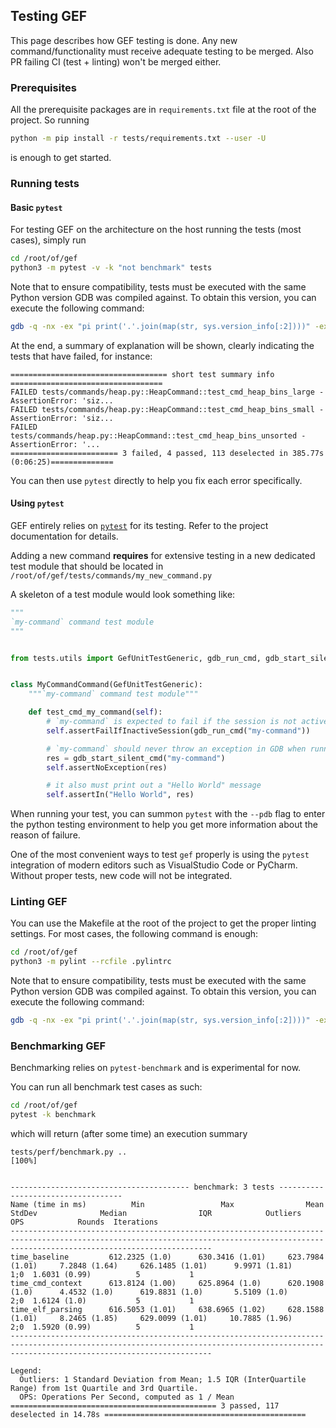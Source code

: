## Testing GEF

This page describes how GEF testing is done. Any new command/functionality must
receive adequate testing to be merged. Also PR failing CI (test + linting)
won't be merged either.

### Prerequisites

All the prerequisite packages are in `requirements.txt` file at the root of the
project. So running

```bash
python -m pip install -r tests/requirements.txt --user -U
```

is enough to get started.

### Running tests

#### Basic `pytest`

For testing GEF on the architecture on the host running the tests (most cases),
simply run

```bash
cd /root/of/gef
python3 -m pytest -v -k "not benchmark" tests
```

Note that to ensure compatibility, tests must be executed with the same Python
version GDB was compiled against. To obtain this version, you can execute the
following command:

```bash
gdb -q -nx -ex "pi print('.'.join(map(str, sys.version_info[:2])))" -ex quit
```

At the end, a summary of explanation will be shown, clearly indicating the
tests that have failed, for instance:

```text
=================================== short test summary info ==================================
FAILED tests/commands/heap.py::HeapCommand::test_cmd_heap_bins_large - AssertionError: 'siz...
FAILED tests/commands/heap.py::HeapCommand::test_cmd_heap_bins_small - AssertionError: 'siz...
FAILED tests/commands/heap.py::HeapCommand::test_cmd_heap_bins_unsorted - AssertionError: '...
======================== 3 failed, 4 passed, 113 deselected in 385.77s (0:06:25)==============
```

You can then use `pytest` directly to help you fix each error specifically.


#### Using `pytest`

GEF entirely relies on [`pytest`](https://pytest.org) for its testing. Refer to
the project documentation for details.

Adding a new command __requires__ for extensive testing in a new dedicated test
module that should be located in
`/root/of/gef/tests/commands/my_new_command.py`

A skeleton of a test module would look something like:

```python
"""
`my-command` command test module
"""


from tests.utils import GefUnitTestGeneric, gdb_run_cmd, gdb_start_silent_cmd


class MyCommandCommand(GefUnitTestGeneric):
    """`my-command` command test module"""

    def test_cmd_my_command(self):
        # `my-command` is expected to fail if the session is not active
        self.assertFailIfInactiveSession(gdb_run_cmd("my-command"))

        # `my-command` should never throw an exception in GDB when running
        res = gdb_start_silent_cmd("my-command")
        self.assertNoException(res)

        # it also must print out a "Hello World" message
        self.assertIn("Hello World", res)
```

When running your test, you can summon `pytest` with the `--pdb` flag to enter
the python testing environment to help you get more information about the
reason of failure.

One of the most convenient ways to test `gef` properly is using the `pytest`
integration of modern editors such as VisualStudio Code or PyCharm. Without
proper tests, new code will not be integrated.


### Linting GEF

You can use the Makefile at the root of the project to get the proper linting
settings. For most cases, the following command is enough:

```bash
cd /root/of/gef
python3 -m pylint --rcfile .pylintrc
```

Note that to ensure compatibility, tests must be executed with the same Python
version GDB was compiled against. To obtain this version, you can execute the
following command:

```bash
gdb -q -nx -ex "pi print('.'.join(map(str, sys.version_info[:2])))" -ex quit
```

### Benchmarking GEF

Benchmarking relies on `pytest-benchmark` and is experimental for now.

You can run all benchmark test cases as such:

```bash
cd /root/of/gef
pytest -k benchmark
```

which will return (after some time) an execution summary

```
tests/perf/benchmark.py ..                                                               [100%]


---------------------------------------- benchmark: 3 tests -----------------------------------
Name (time in ms)          Min                 Max                Mean            StdDev              Median                IQR            Outliers     OPS            Rounds  Iterations
-----------------------------------------------------------------------------------------------------------------------------------------------------------------------------------------
time_baseline         612.2325 (1.0)      630.3416 (1.01)     623.7984 (1.01)     7.2848 (1.64)     626.1485 (1.01)      9.9971 (1.81)          1;0  1.6031 (0.99)          5           1
time_cmd_context      613.8124 (1.00)     625.8964 (1.0)      620.1908 (1.0)      4.4532 (1.0)      619.8831 (1.0)       5.5109 (1.0)           2;0  1.6124 (1.0)           5           1
time_elf_parsing      616.5053 (1.01)     638.6965 (1.02)     628.1588 (1.01)     8.2465 (1.85)     629.0099 (1.01)     10.7885 (1.96)          2;0  1.5920 (0.99)          5           1
-----------------------------------------------------------------------------------------------------------------------------------------------------------------------------------------

Legend:
  Outliers: 1 Standard Deviation from Mean; 1.5 IQR (InterQuartile Range) from 1st Quartile and 3rd Quartile.
  OPS: Operations Per Second, computed as 1 / Mean
============================================== 3 passed, 117 deselected in 14.78s =============================================
```
